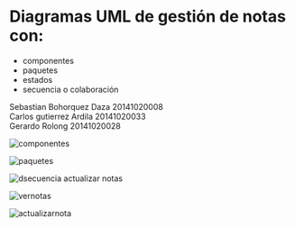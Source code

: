 # Diagramas UML de gestión de notas con:
- componentes
- paquetes
- estados
- secuencia o colaboración


 Sebastian Bohorquez Daza 20141020008  
 Carlos gutierrez Ardila 20141020033  
 Gerardo Rolong 20141020028  

![componentes](https://user-images.githubusercontent.com/22508392/41669676-f3f5e1cc-7477-11e8-88d1-d5497583c1f8.PNG)


![paquetes](https://user-images.githubusercontent.com/22508392/41669670-f33ec26c-7477-11e8-8054-7cc71f9bc94e.PNG)

![dsecuencia actualizar notas](https://user-images.githubusercontent.com/22508392/41669674-f3969474-7477-11e8-8bf1-451c1a47dbfd.JPG)


![vernotas](https://user-images.githubusercontent.com/22508392/41669673-f3802f5e-7477-11e8-919e-4eb099fdb3cb.PNG)


![actualizarnota](https://user-images.githubusercontent.com/22508392/41669675-f3ab7bb4-7477-11e8-9a4d-78d33a99a3cd.PNG)

